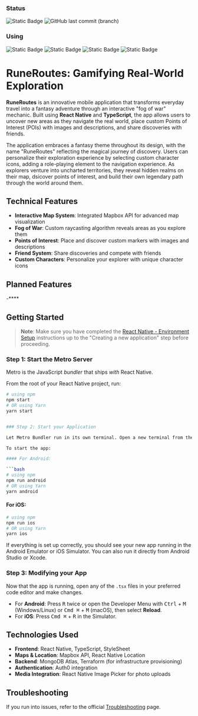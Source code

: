 ### Status
![Static Badge](https://img.shields.io/badge/build-passing-brightgreen)  ![GitHub last commit (branch)](https://img.shields.io/github/last-commit/monsimb/Capstone_RuneRoutes/main?link=https%3A%2F%2Fgithub.com%2Fmonsimb%2FCapstone_RuneRoutes%2Ftree%2Fmain%23)

### Using
![Static Badge](https://img.shields.io/badge/npm_package-10.9.0-red)  ![Static Badge](https://img.shields.io/badge/ReactNative-0.76.1-lightblue)  ![Static Badge](https://img.shields.io/badge/turf-7.2.0-green)  ![Static Badge](https://img.shields.io/badge/mongodb-6.15.0-darkgreen)



# RuneRoutes: Gamifying Real-World Exploration

**RuneRoutes** is an innovative mobile application that transforms everyday travel into a fantasy adventure through an interactive "fog of war" mechanic. Built using **React Native** and **TypeScript**, the app allows users to uncover new areas as they navigate the real world, place custom Points of Interest (POIs) with images and descriptions, and share discoveries with friends.

The application embraces a fantasy theme throughout its design, with the name "RuneRoutes" reflecting the magical journey of discovery. Users can personalize their exploration experience by selecting custom character icons, adding a role-playing element to the navigation experience. As explorers venture into uncharted territories, they reveal hidden realms on their map, dsicover points of interest, and build their own legendary path through the world around them.

## Technical Features

- **Interactive Map System**: Integrated Mapbox API for advanced map visualization
- **Fog of War**: Custom raycasting algorithm reveals areas as you explore them
- **Points of Interest**: Place and discover custom markers with images and descriptions
- **Friend System**: Share discoveries and compete with friends
- **Custom Characters**: Personalize your explorer with unique character icons

## Planned Features

-****

## Getting Started

> **Note**: Make sure you have completed the [React Native - Environment Setup](https://reactnative.dev/docs/environment-setup) instructions up to the "Creating a new application" step before proceeding.

### Step 1: Start the Metro Server

Metro is the JavaScript *bundler* that ships *with* React Native.

From the root of your React Native project, run:

```bash
# using npm
npm start
# OR using Yarn
yarn start


### Step 2: Start your Application

Let Metro Bundler run in its own terminal. Open a new terminal from the root of your React Native project.

To start the app:

#### For Android:

```bash
# using npm
npm run android
# OR using Yarn
yarn android
```

#### For iOS:

```bash
# using npm
npm run ios
# OR using Yarn
yarn ios
```

If everything is set up correctly, you should see your new app running in the Android Emulator or iOS Simulator. You can also run it directly from Android Studio or Xcode.

### Step 3: Modifying your App

Now that the app is running, open any of the `.tsx` files in your preferred code editor and make changes.

- For **Android**: Press <kbd>R</kbd> twice or open the Developer Menu with <kbd>Ctrl</kbd> + <kbd>M</kbd> (Windows/Linux) or <kbd>Cmd ⌘</kbd> + <kbd>M</kbd> (macOS), then select **Reload**.
- For **iOS**: Press <kbd>Cmd ⌘</kbd> + <kbd>R</kbd> in the Simulator.

## Technologies Used

- **Frontend**: React Native, TypeScript, StyleSheet
- **Maps & Location**: Mapbox API, React Native Location
- **Backend**: MongoDB Atlas, Terraform (for infrastructure provisioning)
- **Authentication**: Auth0 integration
- **Media Integration**: React Native Image Picker for photo uploads

## Troubleshooting

If you run into issues, refer to the official [Troubleshooting](https://reactnative.dev/docs/troubleshooting) page.
